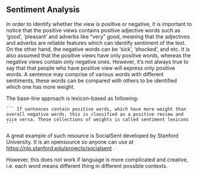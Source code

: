## Sentiment Analysis


In order to identify whether the view is positive or negative, it is important to notice that the positive views contains positive adjective words such as ‘good’, ‘pleasant’  and adverbs like “very” good, meaning that the adjectives and adverbs are reliable features which can identify sentiment of the text. On the other hand, the negative words can be ‘sick’, ‘shocked’, and etc. It is also assumed that the positive views have only positive words, whereas the negative views contain only negative ones. However, it’s not always true to say that that people who have positive view will express only positive words. A sentence may comprise of various words with different sentiments, these words can be compared with others to be identified which one has more weight.

The base-line approach is lexicon-based as following:

    ``` If sentences contain positive words, which have more weight than overall negative words, this is classified as a positive review and vice versa. These collections of weights is called sentiment lexicons
    ```


A great example of such resource is  SocialSent developed by Stanford University. It is an opensource so anyone can use at  https://nlp.stanford.edu/projects/socialsent .

However, this does not work if language is more complicated and creative, i.e. each word means different thing in different possible contexts.